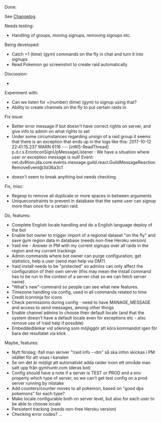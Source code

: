 Done:

See [Changelog](CHANGELOG.md).

Needs testing:

* Handling of groups, moving signups, removing signups etc.

Being developed:

* Catch +1 (time) (gym) commands on the fly in chat and turn it into signups
* Read Pokemon go screenshot to create raid automatically

Discussion:

- 

Experiment with:

* Can we listen for +(number) (time) (gym) to signup using that?
* Ability to create channels on the fly to put certain raids in

Fix issue:

* Better error message if bot doesn't have correct rights on server, and give info to admin on what rights
to set
* Under some circumstances regarding unsign of a raid group it seems that there is an exception that ends up in the logs like this:
2017-10-12 22:41:15.237  WARN 6116 --- [inWS-ReadThread] p.d.r.s.EmoticonSignUpMessageListener    : We have a situation where user or exception message is null! Event: net.dv8tion.jda.core.events.message.guild.react.GuildMessageReactionRemoveEvent@3d36a3c1
- doesn't seem to break anything but needs checking.

Fix, misc:
* Regexp to remove all duplicate or more spaces in between arguments
* Uniqueconstraints to prevent in database that the same user can signup more than once for a certain raid.

Do, features:

* Complete English locale handling and do a English language deploy of the bot
* Enable bot owner to trigger import of a regional dataset "on the fly" and save gym region data in database 
(needs non-free Heroku version)
* !raid me - Answer in PM with my current signups over all raids in the region and my current trackings 
* Admin commands where bot owner can purge configuration, get statistics, help a user (send man help via DM?)
* !raid install needs to be "protected" so admins can only affect the configuration of their own server
(this may mean the install command has to be run in the context of a server chat so we can fetch server name)
* "What's new"-command so people can see what new features.
* Timezone handling via config, used in all commands related to time
* Credit Iconninja for icons
* Check permissions during config - need to have MANAGE_MESSAGE and access to send messages, among other things
* Enable channel admins to choose their default locale 
(and that the system doesn't have a default locale even for exceptions etc - also remove use of !raid help if possible)
* Embeddedlänkar vid sökning som möjliggör att köra kommandot igen för bara det resultatet via klick

Maybe, features:

* Nytt förslag; ifall man skriver "!raid info --dm" så ska infon skickas i PM istället för att visas i kanalen
* Se om det är möjligt att automatiskt adda raider inom ett område man satt upp från gymhuntr.com (deras bot)
* Config should have a note if a server is TEST or PROD and a env property which type of server,
so we can't get test config on a prod server running by mistake
* Add counters/counter moves to all pokemon, based on "good dps pokemons" for each type?
* Make locale configurable both on server level, but also for each user to be able to choose locale
* Persistent tracking (needs non-free Heroku version)
* Checking error codes?
...
